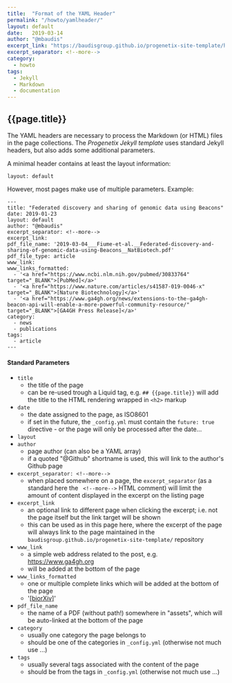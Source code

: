 ```yaml
---
title:  "Format of the YAML Header"
permalink: "/howto/yamlheader/"
layout: default
date:   2019-03-14
author: "@mbaudis"
excerpt_link: "https://baudisgroup.github.io/progenetix-site-template/howto/yamlheader/"
excerpt_separator: <!--more-->
category:
  - howto
tags:
  - Jekyll
  - Markdown
  - documentation
---
```


## {{page.title}}

The YAML headers are necessary to process the Markdown (or HTML) files in the page collections. The _Progenetix Jekyll template_ uses standard Jekyll headers, but also adds some additional  parameters.

<!--more-->

<!--
This page is updated at the "excerpt_link" location linked in the header.
-->

A minimal header contains at least the layout information:

```
layout: default
```

However, most pages make use of multiple parameters. Example:

```
---
title: "Federated discovery and sharing of genomic data using Beacons"
date: 2019-01-23
layout: default
author: "@mbaudis"
excerpt_separator: <!--more-->
excerpt_link:
pdf_file_name: '2019-03-04___Fiume-et-al.__Federated-discovery-and-sharing-of-genomic-data-using-Beacons__NatBiotech.pdf'
pdf_file_type: article
www_link: 
www_links_formatted:
  - '<a href="https://www.ncbi.nlm.nih.gov/pubmed/30833764" target="_BLANK">[PubMed]</a>'
  - '<a href="https://www.nature.com/articles/s41587-019-0046-x" target="_BLANK">[Nature Biotechnology]</a>'
  - '<a href="https://www.ga4gh.org/news/extensions-to-the-ga4gh-beacon-api-will-enable-a-more-powerful-community-resource/" target="_BLANK">[GA4GH Press Release]</a>'
category: 
  - news
  - publications
tags: 
  - article
---
```

#### Standard Parameters

* `title`
    - the title of the page
    - can be re-used trough a Liquid tag, e.g. `## {{page.title}}` will add the title to the HTML rendering wrapped in `<h2>` markup
* `date`
    - the date assigned to the page, as ISO8601
    - if set in the future, the `_config.yml` must contain the `future: true` directive - or the page will only be processed after the date...
* `layout`
* `author`
    - page author (can also be a YAML array)
    - if a quoted "@Github" shortname is used, this will link to the author's Github page
* `excerpt_separator: <!--more-->`
    - when placed somewhere on a page, the `excerpt_separator` (as a standard here the ` <!--more-->` HTML comment) will limit the amount of content displayed in the excerpt on the listing page
* `excerpt_link`
    - an optional link to different page when clicking the excerpt; i.e. not the page itself but the link target will be shown
    - this can be used as in this page here, where the excerpt of the page will always link to the page maintained in the `baudisgroup.github.io/progenetix-site-template/` repository
* `www_link`
    - a simple web address related to the post, e.g. https://www.ga4gh.org
    - will be added at the bottom of the page
* `www_links_formatted`
    - one or multiple complete links which will be added at the bottom of the page
    - '<a href="https://www.biorxiv.org" target="_blank">[biorXiv]</a>'
* `pdf_file_name`
    - the name of a PDF (without path!) somewhere in "assets", which will be auto-linked at the bottom of the page
* `category`
    - usually one category the page belongs to
    - should be one of the categories in `_config.yml` (otherwise not much use ...)
* `tags`
    - usually several tags associated with the content of the page
    - should be from the tags in `_config.yml` (otherwise not much use ...)
